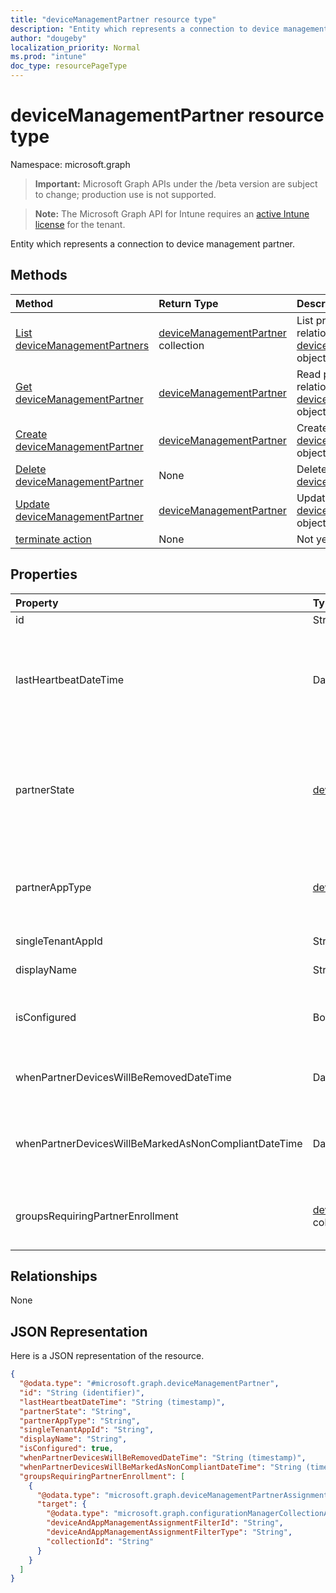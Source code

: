 ```yaml
---
title: "deviceManagementPartner resource type"
description: "Entity which represents a connection to device management partner."
author: "dougeby"
localization_priority: Normal
ms.prod: "intune"
doc_type: resourcePageType
---
```


# deviceManagementPartner resource type

Namespace: microsoft.graph

> **Important:** Microsoft Graph APIs under the /beta version are subject to change; production use is not supported.

> **Note:** The Microsoft Graph API for Intune requires an [active Intune license](https://go.microsoft.com/fwlink/?linkid=839381) for the tenant.

Entity which represents a connection to device management partner.

## Methods
|Method|Return Type|Description|
|:---|:---|:---|
|[List deviceManagementPartners](../api/intune-onboarding-devicemanagementpartner-list.md)|[deviceManagementPartner](../resources/intune-onboarding-devicemanagementpartner.md) collection|List properties and relationships of the [deviceManagementPartner](../resources/intune-onboarding-devicemanagementpartner.md) objects.|
|[Get deviceManagementPartner](../api/intune-onboarding-devicemanagementpartner-get.md)|[deviceManagementPartner](../resources/intune-onboarding-devicemanagementpartner.md)|Read properties and relationships of the [deviceManagementPartner](../resources/intune-onboarding-devicemanagementpartner.md) object.|
|[Create deviceManagementPartner](../api/intune-onboarding-devicemanagementpartner-create.md)|[deviceManagementPartner](../resources/intune-onboarding-devicemanagementpartner.md)|Create a new [deviceManagementPartner](../resources/intune-onboarding-devicemanagementpartner.md) object.|
|[Delete deviceManagementPartner](../api/intune-onboarding-devicemanagementpartner-delete.md)|None|Deletes a [deviceManagementPartner](../resources/intune-onboarding-devicemanagementpartner.md).|
|[Update deviceManagementPartner](../api/intune-onboarding-devicemanagementpartner-update.md)|[deviceManagementPartner](../resources/intune-onboarding-devicemanagementpartner.md)|Update the properties of a [deviceManagementPartner](../resources/intune-onboarding-devicemanagementpartner.md) object.|
|[terminate action](../api/intune-onboarding-devicemanagementpartner-terminate.md)|None|Not yet documented|

## Properties
|Property|Type|Description|
|:---|:---|:---|
|id|String|Id of the entity|
|lastHeartbeatDateTime|DateTimeOffset|Timestamp of last heartbeat after admin enabled option Connect to Device management Partner|
|partnerState|[deviceManagementPartnerTenantState](../resources/intune-onboarding-devicemanagementpartnertenantstate.md)|Partner state of this tenant. Possible values are: `unknown`, `unavailable`, `enabled`, `terminated`, `rejected`, `unresponsive`.|
|partnerAppType|[deviceManagementPartnerAppType](../resources/intune-onboarding-devicemanagementpartnerapptype.md)|Partner App type. Possible values are: `unknown`, `singleTenantApp`, `multiTenantApp`.|
|singleTenantAppId|String|Partner Single tenant App id|
|displayName|String|Partner display name|
|isConfigured|Boolean|Whether device management partner is configured or not|
|whenPartnerDevicesWillBeRemovedDateTime|DateTimeOffset|DateTime in UTC when PartnerDevices will be removed|
|whenPartnerDevicesWillBeMarkedAsNonCompliantDateTime|DateTimeOffset|DateTime in UTC when PartnerDevices will be marked as NonCompliant|
|groupsRequiringPartnerEnrollment|[deviceManagementPartnerAssignment](../resources/intune-onboarding-devicemanagementpartnerassignment.md) collection|User groups that specifies whether enrollment is through partner.|

## Relationships
None

## JSON Representation
Here is a JSON representation of the resource.
<!-- {
  "blockType": "resource",
  "keyProperty": "id",
  "@odata.type": "microsoft.graph.deviceManagementPartner"
}
-->
``` json
{
  "@odata.type": "#microsoft.graph.deviceManagementPartner",
  "id": "String (identifier)",
  "lastHeartbeatDateTime": "String (timestamp)",
  "partnerState": "String",
  "partnerAppType": "String",
  "singleTenantAppId": "String",
  "displayName": "String",
  "isConfigured": true,
  "whenPartnerDevicesWillBeRemovedDateTime": "String (timestamp)",
  "whenPartnerDevicesWillBeMarkedAsNonCompliantDateTime": "String (timestamp)",
  "groupsRequiringPartnerEnrollment": [
    {
      "@odata.type": "microsoft.graph.deviceManagementPartnerAssignment",
      "target": {
        "@odata.type": "microsoft.graph.configurationManagerCollectionAssignmentTarget",
        "deviceAndAppManagementAssignmentFilterId": "String",
        "deviceAndAppManagementAssignmentFilterType": "String",
        "collectionId": "String"
      }
    }
  ]
}
```




